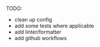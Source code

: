 TODO:
- clean up config
- add some tests where applicable
- add linter/formatter
- add github workflows
